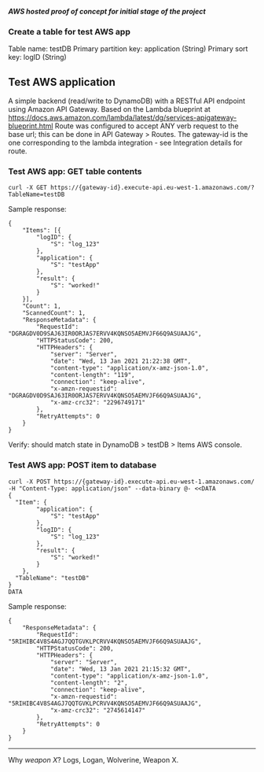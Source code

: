 ***AWS hosted proof of concept for initial stage of the project***

### Create a table for test AWS app
Table name:	testDB
Primary partition key:	application (String)
Primary sort key:	logID (String)

## Test AWS application 
A simple backend (read/write to DynamoDB) with a RESTful API endpoint using Amazon API Gateway. Based on the Lambda blueprint at https://docs.aws.amazon.com/lambda/latest/dg/services-apigateway-blueprint.html
Route was configured to accept ANY verb request to the base url; this can be done in API Gateway > Routes. The gateway-id is the one corresponding to the lambda integration - see Integration details for route.

### Test AWS app: GET table contents
```
curl -X GET https://{gateway-id}.execute-api.eu-west-1.amazonaws.com/?TableName=testDB 
```
Sample response:
```
{
    "Items": [{
        "logID": {
            "S": "log_123"
        },
        "application": {
            "S": "testApp"
        },
        "result": {
            "S": "worked!"
        }
    }],
    "Count": 1,
    "ScannedCount": 1,
    "ResponseMetadata": {
        "RequestId": "DGRAGDV0D9SAJ63IR0ORJAS7ERVV4KQNSO5AEMVJF66Q9ASUAAJG",
        "HTTPStatusCode": 200,
        "HTTPHeaders": {
            "server": "Server",
            "date": "Wed, 13 Jan 2021 21:22:38 GMT",
            "content-type": "application/x-amz-json-1.0",
            "content-length": "119",
            "connection": "keep-alive",
            "x-amzn-requestid": "DGRAGDV0D9SAJ63IR0ORJAS7ERVV4KQNSO5AEMVJF66Q9ASUAAJG",
            "x-amz-crc32": "2296749171"
        },
        "RetryAttempts": 0
    }
}
```
Verify: should match state in DynamoDB > testDB > Items AWS console.

### Test AWS app: POST item to database
```
curl -X POST https://{gateway-id}.execute-api.eu-west-1.amazonaws.com/ -H "Content-Type: application/json" --data-binary @- <<DATA
{ 
  "Item": {
        "application": {
            "S": "testApp"
        },
        "logID": {
            "S": "log_123"
        },
        "result": {
            "S": "worked!"
        }
    },
  "TableName": "testDB"
}
DATA
```
Sample response:

```
{
    "ResponseMetadata": {
        "RequestId": "5RIHIBC4V8S4AGJ7QQTGVKLPCRVV4KQNSO5AEMVJF66Q9ASUAAJG",
        "HTTPStatusCode": 200,
        "HTTPHeaders": {
            "server": "Server",
            "date": "Wed, 13 Jan 2021 21:15:32 GMT",
            "content-type": "application/x-amz-json-1.0",
            "content-length": "2",
            "connection": "keep-alive",
            "x-amzn-requestid": "5RIHIBC4V8S4AGJ7QQTGVKLPCRVV4KQNSO5AEMVJF66Q9ASUAAJG",
            "x-amz-crc32": "2745614147"
        },
        "RetryAttempts": 0
    }
}
```

---
Why *weapon X*?
Logs, Logan, Wolverine, Weapon X.
